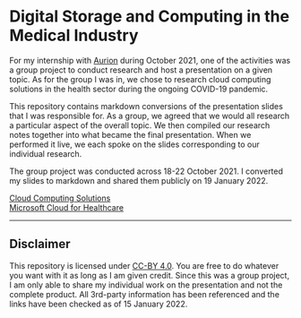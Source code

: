 # Digital Storage and Computing in the Medical Industry

For my internship with [Aurion](https://aurion.com/) during October 2021, one of the activities was a group project to conduct research and host a presentation on a given topic. As for the group I was in, we chose to research cloud computing solutions in the health sector during the ongoing COVID-19 pandemic.

This repository contains markdown conversions of the presentation slides that I was responsible for. As a group, we agreed that we would all research a particular aspect of the overall topic. We then compiled our research notes together into what became the final presentation. When we performed it live, we each spoke on the slides corresponding to our individual research.

The group project was conducted across 18-22 October 2021. I converted my slides to markdown and shared them publicly on 19 January 2022.

[Cloud Computing Solutions](./slides/05-cloud_computing.md)  
[Microsoft Cloud for Healthcare](./slides/06-microsoft_health.md)

---

## Disclaimer

This repository is licensed under [CC-BY 4.0](https://creativecommons.org/licenses/by/4.0/). You are free to do whatever you want with it as long as I am given credit. Since this was a group project, I am only able to share my individual work on the presentation and not the complete product. All 3rd-party information has been referenced and the links have been checked as of 15 January 2022.
